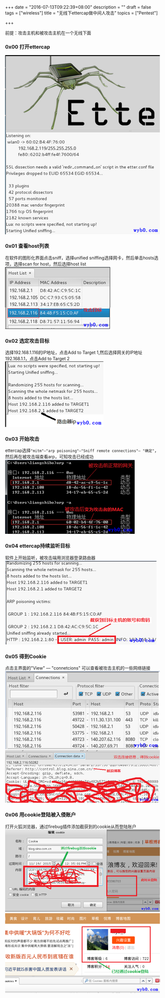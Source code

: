 +++
date = "2016-07-13T09:22:39+08:00"
description = ""
draft = false
tags = ["wireless"]
title = "无线下ettercap做中间人攻击"
topics = ["Pentest"]

+++

前提：攻击主机和被攻击主机在一个无线下面

### 0x00 打开ettercap
![无线网络渗透测试打开ettercap](/img/post/wireless_start_ettercap.png)

### 0x01 查看host列表
在软件的图形化界面点击sniff，选择unified sniffing选择网卡，然后单击hosts选项，选择scan for host，然后选择host list
![无线网络渗透测试ettercap查看host列表](/img/post/wireless_ettercap_see_host_list.png)

### 0x02 选定攻击目标
选择192.168.1.116的IP地址，点击Add to Target 1,然后选择网关的IP地址192.168.1.1，点击Add to Target 2
![无线网络渗透测试ettercap添加攻击目标](/img/post/wireless_ettercap_add_target.png)

### 0x03 开始攻击
ettercap选择```"mitm"—"arp poisoning"—"Sniff remote connections"— "确定"```，然后再在被攻击端查看arp，可知攻击已经成功
![无线网络渗透测试ettercap开始攻击](/img/post/wireless_ettercap_attack.png)

### 0x04 ettercap持续监听目标
软件上开始监听，被攻击端用浏览器登录路由器
![无线网络渗透测试ettercap监听到目标用户的账号和密码](/img/post/wireless_ettercap_get_msg.png)

### 0x05 得到Cookie
点击主界面的"View" —  "connetcions" 可以查看被攻击主机的一些网络链接
![无线网络渗透测试ettercap查看目标用户的网络连接信息](/img/post/wireless_ettercap_view_conn_msg.png)
![无线网络渗透测试ettercap目标用户的Cookie](/img/post/wireless_ettercap_get_cookie.png)

### 0x06 用cookie登陆被入侵账户
打开火狐浏览器，通过firebug插件添加截获到的cookie从而登陆账户
![无线网络渗透测试用firebug添加目标用户的Cookie](/img/post/wireless_firebug_add_cookie.png)
![无线网络渗透测试用目标用户的Cookie成功登陆新浪博客](/img/post/wireless_firebug_sign_success.png)
